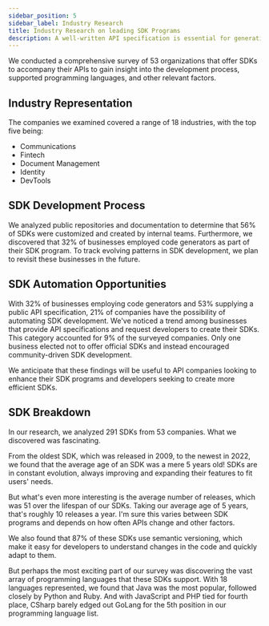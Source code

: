 ```yaml
---
sidebar_position: 5
sidebar_label: Industry Research
title: Industry Research on leading SDK Programs
description: A well-written API specification is essential for generating accurate and reliable SDK code. Here are some tips to help you write a clean, understandable, and maintainable specification.
---
```


We conducted a comprehensive survey of 53 organizations that offer SDKs to accompany their APIs to gain insight into the development process, supported programming languages, and other relevant factors.

## Industry Representation
The companies we examined covered a range of 18 industries, with the top five being:

* Communications
* Fintech
* Document Management
* Identity
* DevTools

## SDK Development Process
We analyzed public repositories and documentation to determine that 56% of SDKs were customized and created by internal teams. Furthermore, we discovered that 32% of businesses employed code generators as part of their SDK program. To track evolving patterns in SDK development, we plan to revisit these businesses in the future.

## SDK Automation Opportunities
With 32% of businesses employing code generators and 53% supplying a public API specification, 21% of companies have the possibility of automating SDK development. We've noticed a trend among businesses that provide API specifications and request developers to create their SDKs. This category accounted for 9% of the surveyed companies. Only one business elected not to offer official SDKs and instead encouraged community-driven SDK development.

 We anticipate that these findings will be useful to API companies  looking to enhance their SDK programs and developers seeking to create more efficient SDKs.

## SDK Breakdown

In our research, we analyzed 291 SDKs from 53 companies. What we discovered was fascinating.

From the oldest SDK, which was released in 2009, to the newest in 2022, we found that the average age of an SDK was a mere 5 years old! SDKs are in constant evolution, always improving and expanding their features to fit users' needs.

But what's even more interesting is the average number of releases, which was 51 over the lifespan of our SDKs. Taking our average age of 5 years, that's roughly 10 releases a year. I'm sure this varies between SDK programs and depends on how often APIs change and other factors.

We also found that 87% of these SDKs use semantic versioning, which make it easy for developers to understand changes in the code and quickly adapt to them.

But perhaps the most exciting part of our survey was discovering the vast array of programming languages that these SDKs support. With 18 languages represented, we found that Java was the most popular, followed closely by Python and Ruby. And with JavaScript and PHP tied for fourth place, CSharp barely edged out GoLang for the 5th position in our programming language list.
